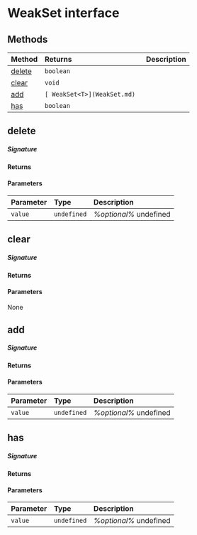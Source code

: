 # WeakSet<T> interface








## Methods

| Method	   |  Returns	| Description|
|:-------------|:-------|:-----------|
|[delete](#delete)      | ` boolean `|  |
|[clear](#clear)      | ` void `|  |
|[add](#add)      | `[ WeakSet<T>](WeakSet.md) `|  |
|[has](#has)      | ` boolean `|  |



## delete



##### Signature

#### Returns

#### Parameters


| Parameter	   | Type    | Description |
|:-------------|:---------------|:------------|
| `value `    | `undefined` | _%optional%_ undefined |


## clear



##### Signature

#### Returns

#### Parameters
None


## add



##### Signature

#### Returns

#### Parameters


| Parameter	   | Type    | Description |
|:-------------|:---------------|:------------|
| `value `    | `undefined` | _%optional%_ undefined |


## has



##### Signature

#### Returns

#### Parameters


| Parameter	   | Type    | Description |
|:-------------|:---------------|:------------|
| `value `    | `undefined` | _%optional%_ undefined |

